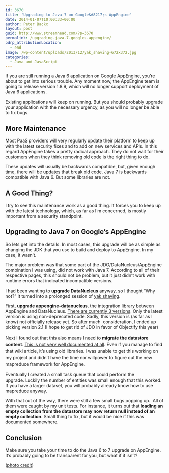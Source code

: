 ```yaml
---
id: 3670
title: 'Upgrading to Java 7 on Google&#8217;s AppEngine'
date: 2014-01-07T10:00:33+00:00
author: Peter Backx
layout: post
guid: http://www.streamhead.com/?p=3670
permalink: /upgrading-java-7-googles-appengine/
pdrp_attributionLocation:
  - end
image: /wp-content/uploads/2013/12/yak_shaving-672x372.jpg
categories:
  - Java and JavaScript
---
```

If you are still running a Java 6 application on Google AppEngine, you&#8217;re about to get into serious trouble. Any moment now, the AppEngine team is going to release version 1.8.9, which will no longer support deployment of Java 6 applications.

Existing applications will keep on running. But you should probably upgrade your application with the necessary urgency, as you will no longer be able to fix bugs.

<!--more-->

## More Maintenance

Most PaaS providers will very regularly update their platform to keep up with the latest security fixes and to add on new services and APIs. In this regard AppEngine takes a pretty radical approach. They do not wait for their customers when they think removing old code is the right thing to do.

These updates will usually be backwards compatible, but, given enough time, there will be updates that break old code. Java 7 is backwards compatible with Java 6. But some libraries are not.

## A Good Thing?

I try to see this maintenance work as a good thing. It forces you to keep up with the latest technology, which, as far as I&#8217;m concerned, is mostly important from a security standpoint.

## Upgrading to Java 7 on Google&#8217;s AppEngine

So lets get into the details. In most cases, this upgrade will be as simple as changing the JDK that you use to build and deploy to AppEngine. In my case, it wasn&#8217;t.

The major problem was that some part of the JDO/DataNucleus/AppEngine combination I was using, did not work with Java 7. According to all of their respective pages, this should not be problem, but it just didn&#8217;t work with runtime errors that indicated incompatible versions.

I had been wanting to **upgrade DataNucleus** anyway, so I thought &#8220;Why not?&#8221; It turned into a prolonged session of [yak shaving](http://en.wiktionary.org/wiki/yak_shaving).

First, **upgrade appengine-datanucleus**, the integration library between AppEngine and DataNucleus. [There are currently 3 versions](http://code.google.com/p/datanucleus-appengine/wiki/Compatibility). Only the latest version is using non-deprecated code. Sadly, this version is (as far as I know) not officially release yet. So after much  consideration, I ended up picking version 2.1 (I hope to get rid of JDO in favor of Objectify this year)

<span style="line-height: 1.5;">Next I found out that this also means I need to <strong>migrate the datastore content</strong>. <a href="http://code.google.com/p/datanucleus-appengine/wiki/DataMigrationProcess_for_Version2">This is not very well documented at all</a>. Even if you manage to find that wiki article, it&#8217;s using old libraries. I was unable to get this working on my project and didn&#8217;t have the time nor willpower to figure out the new mapreduce framework for AppEngine.</span>

Eventually I created a small task queue that could perform the upgrade. Luckily the number of entities was small enough that this worked. If you have a larger dataset, you will probably already know how to use mapreduce anyway.

With that out of the way, there were still a few small bugs popping up.  All of them were caught by my unit tests. For instance, it turns out that **loading an empty collection from the datastore may now return null instead of an empty collection**. Small thing to fix, but it would be nice if this was documented somewhere.

## Conclusion

Make sure you take your time to do the Java 6 to 7 upgrade on AppEngine. It&#8217;s probably going to be transparent for you, but what if it isn&#8217;t?

([photo credit](http://www.flickr.com/photos/mylesdgrant/2696313749))

<!-- AddThis Advanced Settings generic via filter on the_content -->

<!-- AddThis Share Buttons generic via filter on the_content -->